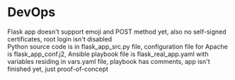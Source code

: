 # DevOps

Flask app doesn't support emoji and POST method yet, also no self-signed certificates, root login isn't disabled<br />
Python source code is in flask_app_src.py file, configuration file for Apache is flask_app_conf.j2, Ansible playbook file is flask_real_app.yaml with variables residing in vars.yaml file, playbook has comments, app isn't finished yet, just proof-of-concept
